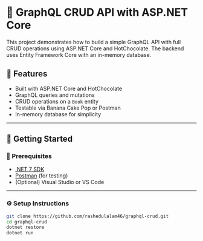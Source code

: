 # 📘 GraphQL CRUD API with ASP.NET Core

This project demonstrates how to build a simple GraphQL API with full CRUD operations using ASP.NET Core and HotChocolate. The backend uses Entity Framework Core with an in-memory database.

## 🚀 Features

- Built with ASP.NET Core and HotChocolate
- GraphQL queries and mutations
- CRUD operations on a `Book` entity
- Testable via Banana Cake Pop or Postman
- In-memory database for simplicity

---

## 🏁 Getting Started

### 🧰 Prerequisites

- [.NET 7 SDK](https://dotnet.microsoft.com/download)
- [Postman](https://www.postman.com/) (for testing)
- (Optional) Visual Studio or VS Code

---

### ⚙️ Setup Instructions

```bash
git clone https://github.com/rashedulalam46/graphql-crud.git
cd graphql-crud
dotnet restore
dotnet run

